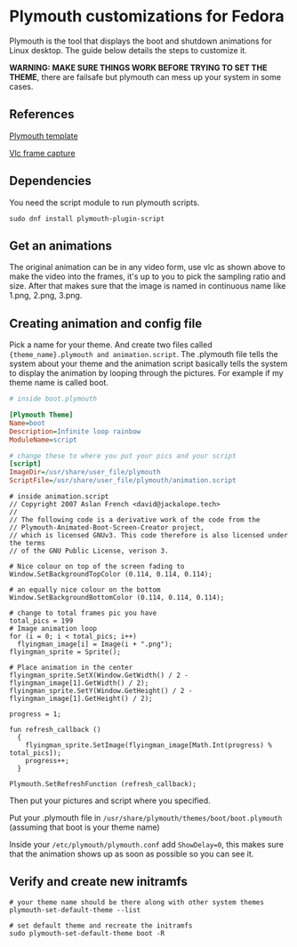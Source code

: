 # Plymouth customizations for Fedora

Plymouth is the tool that displays the boot and shutdown animations for Linux desktop. The guide below details the steps to customize it.

**WARNING: MAKE SURE THINGS WORK BEFORE TRYING TO SET THE THEME**, there are failsafe but plymouth can mess up your system in some cases.

## References

[Plymouth template](https://github.com/jcklpe/Plymouth-Animated-Boot-Screen-Creator)

[Vlc frame capture](https://www.youtube.com/watch?v=4NuK7wSQUNs)

## Dependencies

You need the script module to run plymouth scripts.

```shell
sudo dnf install plymouth-plugin-script
```

## Get an animations

The original animation can be in any video form, use vlc as shown above to make the video into the frames, it's up to you to pick the sampling ratio and size. After that makes sure that the image is named in continuous name like 1.png, 2.png, 3.png.

## Creating animation and config file

Pick a name for your theme. And create two files called ``{theme_name}.plymouth and animation.script``. The .plymouth file tells the system about your theme and the animation script basically tells the system to display the animation by looping through the pictures. For example if my theme name is called boot.

```ini
# inside boot.plymouth

[Plymouth Theme]
Name=boot
Description=Infinite loop rainbow
ModuleName=script

# change these to where you put your pics and your script
[script]
ImageDir=/usr/share/user_file/plymouth
ScriptFile=/usr/share/user_file/plymouth/animation.script
```

```shell
# inside animation.script
// Copyright 2007 Aslan French <david@jackalope.tech>
//
// The following code is a derivative work of the code from the
// Plymouth-Animated-Boot-Screen-Creator project,
// which is licensed GNUv3. This code therefore is also licensed under the terms
// of the GNU Public License, verison 3.

# Nice colour on top of the screen fading to
Window.SetBackgroundTopColor (0.114, 0.114, 0.114);

# an equally nice colour on the bottom
Window.SetBackgroundBottomColor (0.114, 0.114, 0.114);

# change to total frames pic you have
total_pics = 199
# Image animation loop
for (i = 0; i < total_pics; i++)
  flyingman_image[i] = Image(i + ".png");
flyingman_sprite = Sprite();

# Place animation in the center
flyingman_sprite.SetX(Window.GetWidth() / 2 - flyingman_image[1].GetWidth() / 2);
flyingman_sprite.SetY(Window.GetHeight() / 2 - flyingman_image[1].GetHeight() / 2);

progress = 1;

fun refresh_callback ()
  {
    flyingman_sprite.SetImage(flyingman_image[Math.Int(progress) % total_pics]);
    progress++;
  }

Plymouth.SetRefreshFunction (refresh_callback);
```

Then put your pictures and script where you specified.

Put your .plymouth file in ``/usr/share/plymouth/themes/boot/boot.plymouth`` (assuming that boot is your theme name)

Inside your ``/etc/plymouth/plymouth.conf`` add ``ShowDelay=0``, this makes sure that the animation shows up as soon as possible so you can see it.

## Verify and create new initramfs

```shell
# your theme name should be there along with other system themes
plymouth-set-default-theme --list

# set default theme and recreate the initramfs
sudo plymouth-set-default-theme boot -R
```
